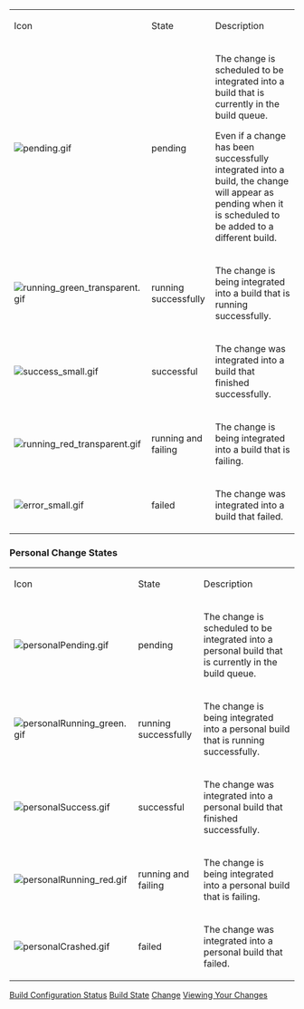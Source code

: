 [//]: # (title: Change State)
[//]: # (auxiliary-id: Change State)

<table><tr>

<td>

Icon

</td>

<td>

State

</td>

<td>

Description

</td></tr><tr>

<td>

![pending.gif](pending.gif)

</td>

<td>

pending

</td>

<td>

The change is scheduled to be integrated into a build that is currently in the build queue.

Even if a change has been successfully integrated into a build, the change will appear as pending when it is scheduled to be added to a different build.

</td></tr><tr>

<td>

![running_green_transparent.gif](running_green_transparent.gif)

</td>

<td>

running successfully

</td>

<td>

The change is being integrated into a build that is running successfully.

</td></tr><tr>

<td>

![success_small.gif](success_small.gif)

</td>

<td>

successful

</td>

<td>

The change was integrated into a build that finished successfully.

</td></tr><tr>

<td>

![running_red_transparent.gif](running_red_transparent.gif)

</td>

<td>

running and failing

</td>

<td>

The change is being integrated into a build that is failing.

</td></tr><tr>

<td>

![error_small.gif](error_small.gif)

</td>

<td>

failed

</td>

<td>

The change was integrated into a build that failed.

</td></tr></table>

### Personal Change States

<table><tr>

<td>

Icon

</td>

<td>

State

</td>

<td>

Description

</td></tr><tr>

<td>

![personalPending.gif](personalPending.gif)

</td>

<td>

pending

</td>

<td>

The change is scheduled to be integrated into a personal build that is currently in the build queue.

</td></tr><tr>

<td>

![personalRunning_green.gif](personalRunning_green.gif)

</td>

<td>

running successfully

</td>

<td>

The change is being integrated into a personal build that is running successfully.

</td></tr><tr>

<td>

![personalSuccess.gif](personalSuccess.gif)

</td>

<td>

successful

</td>

<td>

The change was integrated into a personal build that finished successfully.

</td></tr><tr>

<td>

![personalRunning_red.gif](personalRunning_red.gif)

</td>

<td>

running and failing

</td>

<td>

The change is being integrated into a personal build that is failing.

</td></tr><tr>

<td>

![personalCrashed.gif](personalCrashed.gif)

</td>

<td>

failed

</td>

<td>

The change was integrated into a personal build that failed.

</td></tr></table>

 <seealso>
        <category ref="concepts">
            <a href="build-configuration.md">Build Configuration Status</a>
            <a href="build-state.md">Build State</a>
            <a href="change.md">Change</a>
        </category>
        <category ref="user-guide">
            <a href="viewing-your-changes.md">Viewing Your Changes</a>
        </category>
</seealso>
